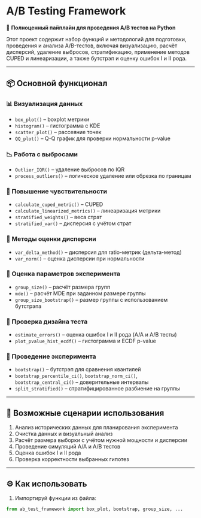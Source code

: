 # A/B Testing Framework

🔬 **Полноценный пайплайн для проведения A/B тестов на Python**

Этот проект содержит набор функций и методологий для подготовки, проведения и анализа A/B-тестов, включая визуализацию, расчёт дисперсий, удаление выбросов, стратификацию, применение методов CUPED и линеаризации, а также бутстрэп и оценку ошибок I и II рода.

---

## 📦 Основной функционал

### 📊 Визуализация данных
- `box_plot()` – boxplot метрики
- `histogram()` – гистограмма с KDE
- `scatter_plot()` – рассеяние точек
- `QQ_plot()` – Q-Q график для проверки нормальности p-value

### 📉 Работа с выбросами
- `Outlier_IQR()` – удаление выбросов по IQR
- `process_outliers()` – логическое удаление или обрезка по границам

### 🧪 Повышение чувствительности
- `calculate_cuped_metric()` – CUPED
- `calculate_linearized_metrics()` – линеаризация метрики
- `stratified_weights()` – веса страт
- `stratified_var()` – дисперсия с учётом страт

### 🧮 Методы оценки дисперсии
- `var_delta_method()` – дисперсия для ratio-метрик (дельта-метод)
- `var_norm()` – оценка дисперсии при нормальности

### 📐 Оценка параметров эксперимента
- `group_size()` – расчёт размера групп
- `mde()` – расчёт MDE при заданном размере группы
- `group_size_bootstrap()` – размер группы с использованием бутстрэпа

### 🧾 Проверка дизайна теста
- `estimate_errors()` – оценка ошибок I и II рода (A/A и A/B тесты)
- `plot_pvalue_hist_ecdf()` – гистограмма и ECDF p-value

### 🧪 Проведение эксперимента
- `bootstrap()` – бутстрэп для сравнения квантилей
- `bootstrap_percentile_ci()`, `bootstrap_norm_ci()`, `bootstrap_central_ci()` – доверительные интервалы
- `split_stratified()` – стратифицированное разбиение на группы

---

## 📌 Возможные сценарии использования

1. Анализ исторических данных для планирования эксперимента
2. Очистка данных и визуальный анализ
3. Расчёт размера выборки с учётом нужной мощности и дисперсии
4. Проведение симуляций A/A и A/B тестов
5. Оценка ошибок I и II рода
6. Проверка корректности выбранных гипотез

---

## ⚙️ Как использовать

1. Импортируй функции из файла:
```python
from ab_test_framework import box_plot, bootstrap, group_size, ...
